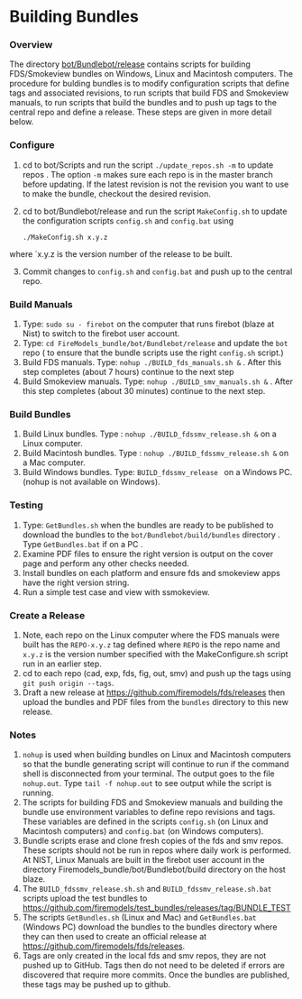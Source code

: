 
#  Building Bundles

### Overview

The directory [bot/Bundlebot/release](https://github.com/firemodels/bot/tree/master/Bundlebot/release) contains scripts for building FDS/Smokeview bundles on Windows, Linux and Macintosh computers. The procedure for bulding bundles is to modify configuration scripts that define tags and associated revisions, to run scripts that build FDS and Smokeview manuals, to run scripts that build the bundles and to push up tags to the central repo and define a release.  These steps are given in more detail below.

### Configure

   1. cd to bot/Scripts and run the script `./update_repos.sh -m` to update repos .  The option `-m` makes sure each repo is in the master branch before updating. If the latest revision is not the revision you want to use to make the bundle, checkout the desired revision.
   2. cd to bot/Bundlebot/release and run the script `MakeConfig.sh` to update the configuration scripts `config.sh` and `config.bat` using
      
      `./MakeConfig.sh x.y.z`
      
where `x.y.z is the version number of the release to be built.
   
   3. Commit changes to `config.sh` and `config.bat` and push up to the central repo.

### Build Manuals

   1. Type: `sudo su - firebot` on the computer that runs firebot (blaze at Nist) to switch to the firebot user account.
   2. Type: `cd FireModels_bundle/bot/Bundlebot/release` and update the `bot` repo ( to ensure that the bundle scripts use the right `config.sh` script.)
   3. Build FDS manuals. Type: `nohup ./BUILD_fds_manuals.sh &` .  After this step completes (about 7 hours) continue to the next step
   4. Build Smokeview manuals. Type: `nohup ./BUILD_smv_manuals.sh &` . After this step completes (about 30 minutes) continue to the next step.

### Build Bundles

   1. Build Linux bundles. Type : `nohup ./BUILD_fdssmv_release.sh &` on a Linux computer.
   2. Build Macintosh bundles. Type : `nohup ./BUILD_fdssmv_release.sh &` on a Mac computer.
   3. Build Windows bundles. Type: `BUILD_fdssmv_release ` on a Windows PC. (nohup is not available on Windows).

### Testing

   1. Type: `GetBundles.sh` when the bundles are ready to be published to download the bundles to the `bot/Bundlebot/build/bundles` directory .  Type `GetBundles.bat` if on a PC .
   2. Examine PDF files to ensure the right version is output on the cover page and perform any other checks needed.
   3. Install bundles on each platform and ensure fds and smokeview apps have the right version string.
   4. Run a simple test case and view with ssmokeview.
      
### Create a Release
   1. Note, each repo on the Linux computer where the FDS manuals were built has the `REPO-x.y.z` tag defined where `REPO` is the repo name and `x.y.z` is the version number specified with the MakeConfigure.sh script run in an earlier step.
   2. cd to each repo (cad, exp, fds, fig, out, smv) and push up the tags using `git push origin --tags`.
   3. Draft a new release at https://github.com/firemodels/fds/releases then upload the bundles and PDF files from the `bundles` directory to this new release.

### Notes
      
1. `nohup` is used when building bundles on Linux and Macintosh computers so that the bundle generating script will continue to run if the command shell is disconnected from your terminal.  The output goes to the file `nohup.out`. Type `tail -f nohup.out` to see  output while the script is running.
2. The scripts for building FDS and Smokeview manuals and building the bundle use environment variables to define repo revisions and tags.  These variables are defined in the scripts `config.sh` (on Linux and Macintosh computers) and `config.bat` (on Windows computers).
3. Bundle scripts erase and clone fresh copies of the fds and smv repos. These scripts should not be run in repos where daily work is performed.   At NIST, Linux Manuals are built in the firebot user account in the directory Firemodels_bundle/bot/Bundlebot/build directory on the host blaze.
4. The `BUILD_fdssmv_release.sh.sh` and `BUILD_fdssmv_release.sh.bat` scripts upload the test bundles to https://github.com/firemodels/test_bundles/releases/tag/BUNDLE_TEST
5. The scripts `GetBundles.sh` (Linux and Mac) and `GetBundles.bat` (Windows PC) download the bundles to the bundles directory where they can then used to create an official release at https://github.com/firemodels/fds/releases.
6. Tags are only created in the local fds and smv repos, they are not pushed up to GitHub. Tags then do not need to be deleted if errors are discovered that require more commits. Once the bundles are published, these tags may be pushed up to github.


